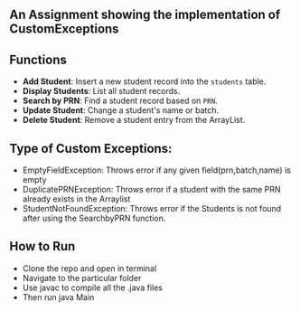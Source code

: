 ## An Assignment showing the implementation of CustomExceptions

## Functions

- **Add Student**: Insert a new student record into the `students` table.
- **Display Students**: List all student records.
- **Search by PRN**: Find a student record based on `PRN`.
- **Update Student**: Change a student's name or batch.
- **Delete Student**: Remove a student entry from the ArrayList.

##  Type of Custom Exceptions:
- EmptyFieldException: Throws error if any given field(prn,batch,name) is empty
- DuplicatePRNException: Throws error if a student with the same PRN already exists in the Arraylist
- StudentNotFoundException: Throws error if the Students is not found after using the SearchbyPRN function.

## How to Run
- Clone the repo and open in terminal
- Navigate to the particular folder
- Use javac to compile all the .java files
- Then run java Main
 
 

